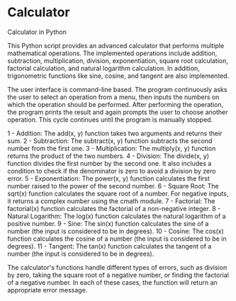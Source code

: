 # Calculator
Calculator in Python


This Python script provides an advanced calculator that performs multiple mathematical operations. The implemented operations include addition, subtraction, multiplication, division, exponentiation, square root calculation, factorial calculation, and natural logarithm calculation. In addition, trigonometric functions like sine, cosine, and tangent are also implemented.

The user interface is command-line based. The program continuously asks the user to select an operation from a menu, then inputs the numbers on which the operation should be performed. After performing the operation, the program prints the result and again prompts the user to choose another operation. This cycle continues until the program is manually stopped.

1 - Addition: The add(x, y) function takes two arguments and returns their sum.
2 - Subtraction: The subtract(x, y) function subtracts the second number from the first one.
3 - Multiplication: The multiply(x, y) function returns the product of the two numbers.
4 - Division: The divide(x, y) function divides the first number by the second one. It also includes a condition to check if the denominator is zero to avoid a division by zero error.
5 - Exponentiation: The power(x, y) function calculates the first number raised to the power of the second number.
6 - Square Root: The sqrt(x) function calculates the square root of a number. For negative inputs, it returns a complex number using the cmath module.
7 - Factorial: The factorial(x) function calculates the factorial of a non-negative integer.
8 - Natural Logarithm: The log(x) function calculates the natural logarithm of a positive number.
9 - Sine: The sin(x) function calculates the sine of a number (the input is considered to be in degrees).
10 - Cosine: The cos(x) function calculates the cosine of a number (the input is considered to be in degrees).
11 - Tangent: The tan(x) function calculates the tangent of a number (the input is considered to be in degrees).

The calculator's functions handle different types of errors, such as division by zero, taking the square root of a negative number, or finding the factorial of a negative number. In each of these cases, the function will return an appropriate error message.
